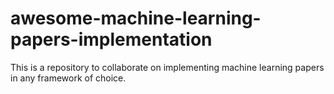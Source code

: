 # awesome-machine-learning-papers-implementation
This is a repository to collaborate on implementing machine learning papers in any framework of choice. 
